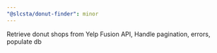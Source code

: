 ```yaml
---
"@slcsta/donut-finder": minor
---
```


Retrieve donut shops from Yelp Fusion API, Handle pagination, errors, populate db
